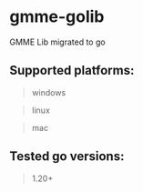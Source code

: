 # gmme-golib
GMME Lib migrated to go

## Supported platforms:
> windows

> linux

> mac


## Tested go versions:
> 1.20+
